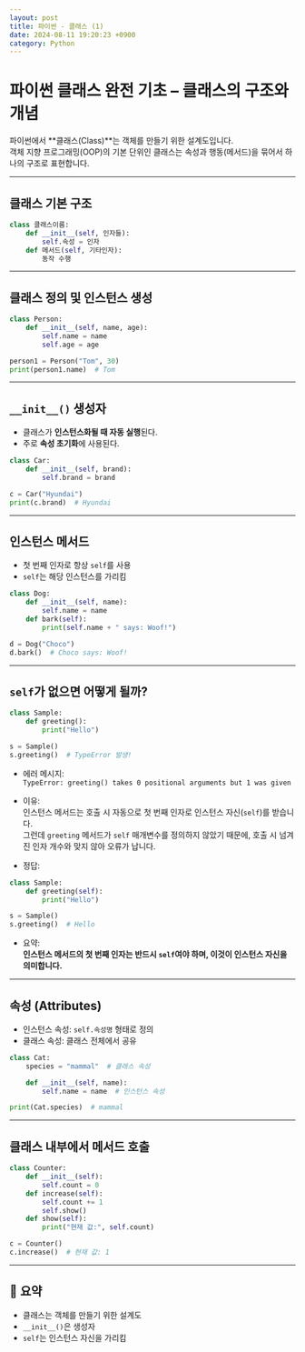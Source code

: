 ```yaml
---
layout: post
title: 파이썬 - 클래스 (1)
date: 2024-08-11 19:20:23 +0900
category: Python
---
```

# 파이썬 클래스 완전 기초 – 클래스의 구조와 개념

파이썬에서 **클래스(Class)**는 객체를 만들기 위한 설계도입니다.  
객체 지향 프로그래밍(OOP)의 기본 단위인 클래스는 속성과 행동(메서드)을 묶어서 하나의 구조로 표현합니다.

---

## 클래스 기본 구조

```python
class 클래스이름:
    def __init__(self, 인자들):
        self.속성 = 인자
    def 메서드(self, 기타인자):
        동작 수행
```

---

## 클래스 정의 및 인스턴스 생성

```python
class Person:
    def __init__(self, name, age):
        self.name = name
        self.age = age

person1 = Person("Tom", 30)
print(person1.name)  # Tom
```

---

## `__init__()` 생성자

- 클래스가 **인스턴스화될 때 자동 실행**된다.
- 주로 **속성 초기화**에 사용된다.

```python
class Car:
    def __init__(self, brand):
        self.brand = brand

c = Car("Hyundai")
print(c.brand)  # Hyundai
```

---

## 인스턴스 메서드

- 첫 번째 인자로 항상 `self`를 사용
- `self`는 해당 인스턴스를 가리킴

```python
class Dog:
    def __init__(self, name):
        self.name = name
    def bark(self):
        print(self.name + " says: Woof!")

d = Dog("Choco")
d.bark()  # Choco says: Woof!
```

---

## `self`가 없으면 어떻게 될까?

```python
class Sample:
    def greeting():
        print("Hello")

s = Sample()
s.greeting()  # TypeError 발생!
```

- 에러 메시지:  
  `TypeError: greeting() takes 0 positional arguments but 1 was given`

- 이유:  
  인스턴스 메서드는 호출 시 자동으로 첫 번째 인자로 인스턴스 자신(`self`)를 받습니다.  
  그런데 `greeting` 메서드가 `self` 매개변수를 정의하지 않았기 때문에, 호출 시 넘겨진 인자 개수와 맞지 않아 오류가 납니다.

- 정답:

```python
class Sample:
    def greeting(self):
        print("Hello")

s = Sample()
s.greeting()  # Hello
```

- 요약:  
  **인스턴스 메서드의 첫 번째 인자는 반드시 `self`여야 하며, 이것이 인스턴스 자신을 의미합니다.**

---

## 속성 (Attributes)

- 인스턴스 속성: `self.속성명` 형태로 정의
- 클래스 속성: 클래스 전체에서 공유

```python
class Cat:
    species = "mammal"  # 클래스 속성

    def __init__(self, name):
        self.name = name  # 인스턴스 속성

print(Cat.species)  # mammal
```

---

## 클래스 내부에서 메서드 호출

```python
class Counter:
    def __init__(self):
        self.count = 0
    def increase(self):
        self.count += 1
        self.show()
    def show(self):
        print("현재 값:", self.count)

c = Counter()
c.increase()  # 현재 값: 1
```

---

## 📌 요약

- 클래스는 객체를 만들기 위한 설계도
- `__init__()`은 생성자
- `self`는 인스턴스 자신을 가리킴